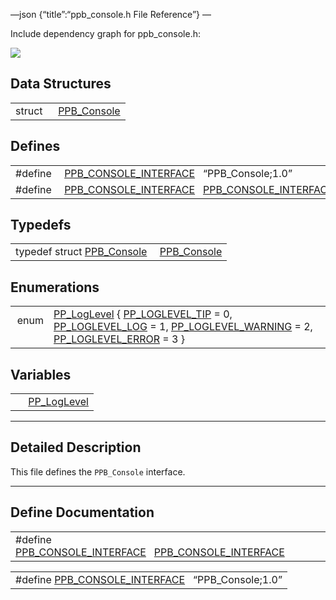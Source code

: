 —json {“title”:“ppb\_console.h File Reference”} —

Include dependency graph for ppb\_console.h:

![](/docs/native-client/pepper_dev/c/ppb__console_8h__incl.png)

Data Structures
---------------

<table><tbody><tr class="odd"><td style="text-align: right;">struct  </td><td><a href="/docs/native-client/pepper_dev/c/struct_p_p_b___console__1__0/" class="el">PPB_Console</a></td></tr></tbody></table>

Defines
-------

<table><tbody><tr class="odd"><td style="text-align: right;">#define </td><td><a href="/docs/native-client/pepper_dev/c/ppb__console_8h#af944896c561ac6200f2170a9060b4d3e" class="el">PPB_CONSOLE_INTERFACE</a>   “PPB_Console;1.0”</td></tr><tr class="even"><td style="text-align: right;">#define </td><td><a href="/docs/native-client/pepper_dev/c/ppb__console_8h#aeb04d0356a4ddc1488162c9512d318dd" class="el">PPB_CONSOLE_INTERFACE</a>   <a href="/docs/native-client/pepper_dev/c/ppb__console_8h#af944896c561ac6200f2170a9060b4d3e" class="el">PPB_CONSOLE_INTERFACE</a></td></tr></tbody></table>

Typedefs
--------

<table><tbody><tr class="odd"><td style="text-align: right;">typedef struct <a href="/docs/native-client/pepper_dev/c/struct_p_p_b___console__1__0/" class="el">PPB_Console</a> </td><td><a href="/docs/native-client/pepper_dev/c/group___interfaces#gab38f2ca92926b53d58d1cf2ce6320ebb" class="el">PPB_Console</a></td></tr></tbody></table>

Enumerations
------------

<table><tbody><tr class="odd"><td style="text-align: right;">enum  </td><td><a href="/docs/native-client/pepper_dev/c/group___enums#gac39067c0883ec80b94290dd2a3bae440" class="el">PP_LogLevel</a> { <a href="/docs/native-client/pepper_dev/c/group___enums#ggac39067c0883ec80b94290dd2a3bae440afe7444b89be7688e17bd6e4f0b1d3b34" class="el">PP_LOGLEVEL_TIP</a> = 0, <a href="/docs/native-client/pepper_dev/c/group___enums#ggac39067c0883ec80b94290dd2a3bae440a8c6fdcc8aa698af314fe72ebd08db32a" class="el">PP_LOGLEVEL_LOG</a> = 1, <a href="/docs/native-client/pepper_dev/c/group___enums#ggac39067c0883ec80b94290dd2a3bae440a66a3c4f684827eb994093dea14284aaf" class="el">PP_LOGLEVEL_WARNING</a> = 2, <a href="/docs/native-client/pepper_dev/c/group___enums#ggac39067c0883ec80b94290dd2a3bae440a5854926dface39f205d138d9e47c37eb" class="el">PP_LOGLEVEL_ERROR</a> = 3 }</td></tr></tbody></table>

Variables
---------

<table><tbody><tr class="odd"><td style="text-align: right;"> </td><td><a href="/docs/native-client/pepper_dev/c/group___enums#gac39067c0883ec80b94290dd2a3bae440" class="el">PP_LogLevel</a></td></tr></tbody></table>

------------------------------------------------------------------------

<span id="details" class="anchor" style="margin: 0;"></span>

Detailed Description
--------------------

This file defines the `PPB_Console` interface.

------------------------------------------------------------------------

Define Documentation
--------------------

<span id="aeb04d0356a4ddc1488162c9512d318dd" class="anchor" style="margin: 0;"></span>

<table><tbody><tr class="odd"><td>#define <a href="/docs/native-client/pepper_dev/c/ppb__console_8h#aeb04d0356a4ddc1488162c9512d318dd" class="el">PPB_CONSOLE_INTERFACE</a>   <a href="/docs/native-client/pepper_dev/c/ppb__console_8h#af944896c561ac6200f2170a9060b4d3e" class="el">PPB_CONSOLE_INTERFACE</a></td></tr></tbody></table>

<span id="af944896c561ac6200f2170a9060b4d3e" class="anchor" style="margin: 0;"></span>

<table><tbody><tr class="odd"><td>#define <a href="/docs/native-client/pepper_dev/c/ppb__console_8h#af944896c561ac6200f2170a9060b4d3e" class="el">PPB_CONSOLE_INTERFACE</a>   “PPB_Console;1.0”</td></tr></tbody></table>
